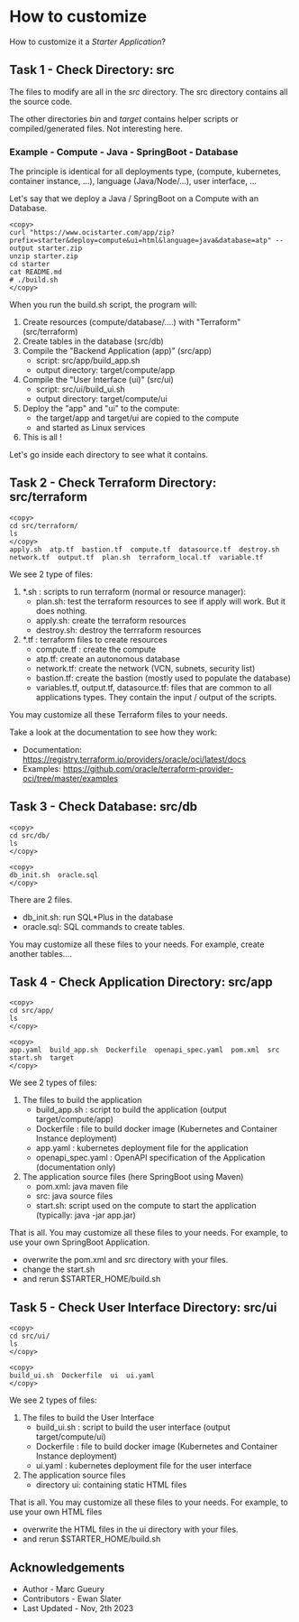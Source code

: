 
# How to customize

How to customize it a *Starter Application*?

## Task 1 - Check Directory: src 

The files to modify are all in the *src* directory. The src directory contains all the source code. 

The other directories *bin* and *target* contains helper scripts or compiled/generated files. Not interesting here.

### Example - Compute - Java - SpringBoot - Database
The principle is identical for all deployments type, (compute, kubernetes, container instance, ...), language (Java/Node/...), user interface, ...

Let's say that we deploy a Java / SpringBoot on a Compute with an Database.

````
<copy>
curl "https://www.ocistarter.com/app/zip?prefix=starter&deploy=compute&ui=html&language=java&database=atp" --output starter.zip
unzip starter.zip
cd starter
cat README.md
# ./build.sh
</copy>
````

When you run the build.sh script, the program will:
1. Create resources (compute/database/....) with "Terraform" (src/terraform)
2. Create tables in the database (src/db)
3. Compile the "Backend Application (app)" (src/app) 
    - script: src/app/build_app.sh
    - output directory: target/compute/app
4. Compile the "User Interface (ui)" (src/ui)
    - script: src/ui/build_ui.sh 
    - output directory: target/compute/ui
5. Deploy the "app" and "ui" to the compute:
    - the target/app and target/ui are copied to the compute 
    - and started as Linux services
5. This is all !

Let's go inside each directory to see what it contains.

## Task 2 - Check Terraform Directory: src/terraform 

````
<copy>
cd src/terraform/
ls
</copy>
apply.sh  atp.tf  bastion.tf  compute.tf  datasource.tf  destroy.sh  network.tf  output.tf  plan.sh  terraform_local.tf  variable.tf
````

We see 2 type of files:
1. *.sh :  scripts to run terraform (normal or resource manager): 
    - plan.sh: test the terraform resources to see if apply will work. But it does nothing.
    - apply.sh: create the terraform resources
    - destroy.sh: destroy the terrraform resources
2. *.tf : terraform files to create resources
    - compute.tf : create the compute
    - atp.tf: create an autonomous database
    - network.tf: create the network (VCN, subnets, security list)
    - bastion.tf: create the bastion (mostly used to populate the database)
    - variables.tf, output.tf, datasource.tf: files that are common to all applications types. They contain the input / output of the scripts.

You may customize all these Terraform files to your needs. 

Take a look at the documentation to see how they work:
- Documentation: https://registry.terraform.io/providers/oracle/oci/latest/docs
- Examples: https://github.com/oracle/terraform-provider-oci/tree/master/examples


## Task 3 - Check Database: src/db

````
<copy>
cd src/db/
ls
</copy>
````
````
<copy>
db_init.sh  oracle.sql
</copy>
````

There are 2 files. 
- db_init.sh: run SQL*Plus in the database 
- oracle.sql: SQL commands to create tables.

You may customize all these files to your needs. For example, create another tables....

## Task 4 - Check Application Directory: src/app

````
<copy>
cd src/app/
ls
</copy>
````
````
<copy>
app.yaml  build_app.sh  Dockerfile  openapi_spec.yaml  pom.xml  src  start.sh  target
</copy>
````
We see 2 types of files:
1. The files to build the application
    - build_app.sh : script to build the application (output target/compute/app)
    - Dockerfile : file to build docker image (Kubernetes and Container Instance deployment)
    - app.yaml : kubernetes deployment file for the application
    - openapi_spec.yaml : OpenAPI specification of the Application (documentation only) 
2. The application source files (here SpringBoot using Maven)
    - pom.xml: java maven file
    - src: java source files
    - start.sh: script used on the compute to start the application (typically: java -jar app.jar)

That is all.
You may customize all these files to your needs. For example, to use your own SpringBoot Application.
- overwrite the pom.xml and src directory with your files.
- change the start.sh
- and rerun $STARTER_HOME/build.sh

## Task 5 - Check User Interface Directory: src/ui

````
<copy>
cd src/ui/
ls
</copy>
````
````
<copy>
build_ui.sh  Dockerfile  ui  ui.yaml
</copy>
````

We see 2 types of files:
1. The files to build the User Interface
    - build_ui.sh : script to build the user interface (output target/compute/ui)
    - Dockerfile : file to build docker image (Kubernetes and Container Instance deployment)
    - ui.yaml : kubernetes deployment file for the user interface
2. The application source files 
    - directory ui: containing static HTML files

That is all.
You may customize all these files to your needs. For example, to use your own HTML files
- overwrite the HTML files in the ui directory with your files.
- and rerun $STARTER_HOME/build.sh

## Acknowledgements 

* Author - Marc Gueury
* Contributors - Ewan Slater 
* Last Updated - Nov, 2th 2023